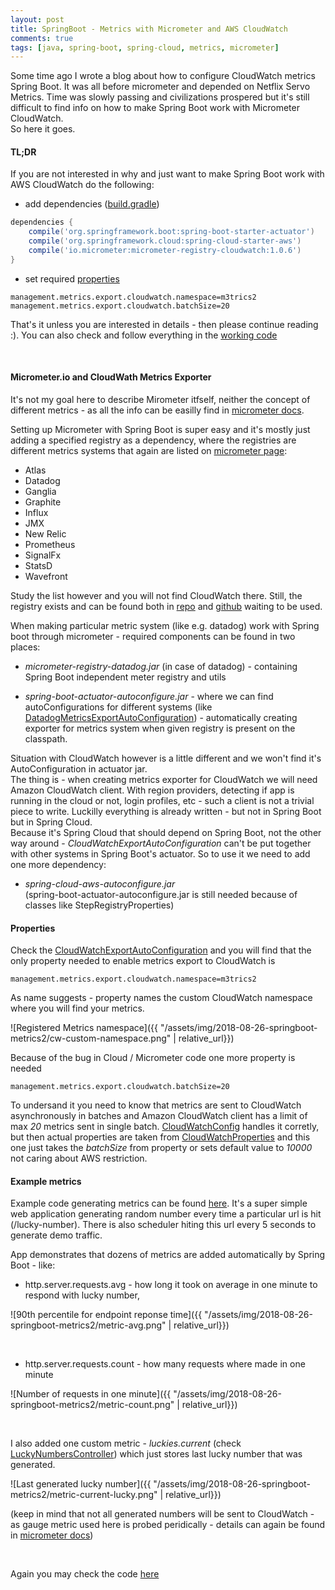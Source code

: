 ```yaml
---
layout: post
title: SpringBoot - Metrics with Micrometer and AWS CloudWatch
comments: true
tags: [java, spring-boot, spring-cloud, metrics, micrometer]
---
```

Some time ago I wrote a blog about how to configure CloudWatch metrics Spring Boot. It was all before micrometer and depended on Netflix Servo Metrics.
Time was slowly passing and civilizations prospered but it's still difficult to find info on how to make Spring Boot work with Micrometer CloudWatch.  
So here it goes.


#### TL;DR

If you are not interested in why and just want to make Spring Boot work with AWS CloudWatch do the following:

* add dependencies ([build.gradle](https://github.com/dkublik/micrometer-aws-example/blob/master/build.gradle))

```groovy
dependencies {
    compile('org.springframework.boot:spring-boot-starter-actuator')
    compile('org.springframework.cloud:spring-cloud-starter-aws')
    compile('io.micrometer:micrometer-registry-cloudwatch:1.0.6')
}
```

* set required [properties](https://github.com/dkublik/micrometer-aws-example/blob/master/src/main/resources/application.properties)

```
management.metrics.export.cloudwatch.namespace=m3trics2
management.metrics.export.cloudwatch.batchSize=20
```

That's it unless you are interested in details - then please continue reading :).
You can also check and follow everything in the [working code](https://github.com/dkublik/micrometer-aws-example)

&nbsp;


#### Micrometer.io and CloudWath Metrics Exporter


It's not my goal here to describe Mirometer itfself, neither the concept of different metrics - as all the info can be easilly find in [micrometer docs](https://micrometer.io/docs).

Setting up Micrometer with Spring Boot is super easy and it's mostly just adding a specified registry as a dependency, where the registries are different metrics systems that again are listed on [micrometer page](https://micrometer.io/docs):

* Atlas
* Datadog
* Ganglia
* Graphite
* Influx
* JMX
* New Relic
* Prometheus
* SignalFx
* StatsD
* Wavefront

Study the list however and you will not find CloudWatch there. Still, the registry exists and can be found both in [repo](https://repo.spring.io/libs-release/io/micrometer/) and 
[github](https://github.com/micrometer-metrics/micrometer/tree/master/implementations) waiting to be used.

When making particular metric system (like e.g. datadog) work with Spring boot through micrometer - required components can be found in two places:

* _micrometer-registry-datadog.jar_ (in case of datadog) - containing Spring Boot independent meter registry and utils

* _spring-boot-actuator-autoconfigure.jar_ - where we can find autoConfigurations for different systems (like [DatadogMetricsExportAutoConfiguration](https://github.com/spring-projects/spring-boot/blob/master/spring-boot-project/spring-boot-actuator-autoconfigure/src/main/java/org/springframework/boot/actuate/autoconfigure/metrics/export/datadog/DatadogMetricsExportAutoConfiguration.java)) - automatically creating exporter for metrics system when given registry is present on the classpath.


Situation with CloudWatch however is a little different and we won't find it's AutoConfiguration in actuator jar.  
The thing is - when creating metrics exporter for CloudWatch we will need Amazon CloudWatch client. With region providers, detecting if app is running in the cloud or not, login profiles, etc - such a client is not a trivial piece to write. Luckilly everything is already written - but not in Spring Boot but in Spring Cloud.  
Because it's Spring Cloud that should depend on Spring Boot, not the other way around - _CloudWatchExportAutoConfiguration_ can't be put together with other systems in Spring Boot's actuator. So to use it we need to add one more dependency:

* _spring-cloud-aws-autoconfigure.jar_  
(spring-boot-actuator-autoconfigure.jar is still needed because of classes like StepRegistryProperties)


#### Properties

Check the [CloudWatchExportAutoConfiguration](https://github.com/spring-cloud/spring-cloud-aws/blob/master/spring-cloud-aws-autoconfigure/src/main/java/org/springframework/cloud/aws/autoconfigure/metrics/CloudWatchExportAutoConfiguration.java) and you will find that the only property needed to enable metrics export to CloudWatch is

```
management.metrics.export.cloudwatch.namespace=m3trics2
```

As name suggests - property names the custom CloudWatch namespace where you will find your metrics.

![Registered Metrics namespace]({{ "/assets/img/2018-08-26-springboot-metrics2/cw-custom-namespace.png" | relative_url}})
&nbsp;


Because of the bug in Cloud / Micrometer code one more property is needed

```
management.metrics.export.cloudwatch.batchSize=20
```

To undersand it you need to know that metrics are sent to CloudWatch asynchronously in batches and Amazon CloudWatch client has a limit of max _20_ metrics sent in single batch.
[CloudWatchConfig](https://github.com/micrometer-metrics/micrometer/blob/master/implementations/micrometer-registry-cloudwatch/src/main/java/io/micrometer/cloudwatch/CloudWatchConfig.java) handles it corretly,
but then actual properties are taken from [CloudWatchProperties](https://github.com/spring-cloud/spring-cloud-aws/blob/master/spring-cloud-aws-autoconfigure/src/main/java/org/springframework/cloud/aws/autoconfigure/metrics/CloudWatchProperties.java) and this one just takes the _batchSize_ from property or sets default value to _10000_ not caring about AWS restriction.


#### Example metrics

Example code generating metrics can be found [here](https://github.com/dkublik/micrometer-aws-example).
It's a super simple web application generating random number every time a particular url is hit (/lucky-number). There is also scheduler hiting this url every 5 seconds to generate demo traffic.

App demonstrates that dozens of metrics are added automatically by Spring Boot - like:
* http.server.requests.avg - how long it took on average in one minute to respond with lucky number,

![90th percentile for endpoint reponse time]({{ "/assets/img/2018-08-26-springboot-metrics2/metric-avg.png" | relative_url}})

&nbsp;

* http.server.requests.count - how many requests where made in one minute

![Number of requests in one minute]({{ "/assets/img/2018-08-26-springboot-metrics2/metric-count.png" | relative_url}})

&nbsp;

I also added one custom metric - _luckies.current_ (check [LuckyNumbersController](https://github.com/dkublik/micrometer-aws-example/blob/master/src/main/java/pl/dk/m3trics2/LuckyNumbersController.java)) which just stores last lucky number that was generated.

![Last generated lucky number]({{ "/assets/img/2018-08-26-springboot-metrics2/metric-current-lucky.png" | relative_url}})

(keep in mind that not all generated numbers will be sent to CloudWatch - as gauge metric used here is probed peridically - details can again be found in [micrometer docs](https://micrometer.io/docs/concepts#_gauges))

&nbsp;

Again you may check the code [here](https://github.com/dkublik/m3trics)

&nbsp;

